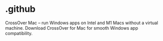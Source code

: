 # .github
CrossOver Mac – run Windows apps on Intel and M1 Macs without a virtual machine. Download CrossOver for Mac for smooth Windows app compatibility.  
